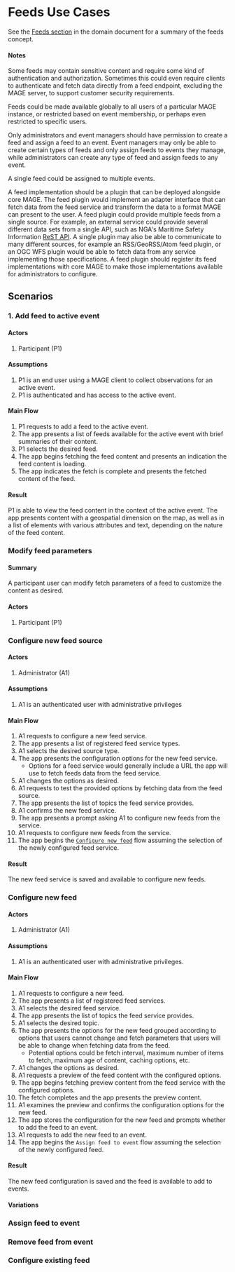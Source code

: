 # Feeds Use Cases

See the [Feeds section](../domain.md#feeds) in the domain document for a summary of the feeds concept.

#### Notes
Some feeds may contain sensitive content and require some kind of authentication and authorization.  Sometimes this could even require clients to authenticate and fetch data directly from a feed endpoint, excluding the MAGE server, to support customer security requirements.

Feeds could be made available globally to all users of a particular MAGE instance, or restricted based on event membership, or perhaps even restricted to specific users.

Only administrators and event managers should have permission to create a feed and assign a feed to an event.  Event managers may only be able to create certain types of feeds and only assign feeds to events they manage, while administrators can create any type of feed and assign feeds to any event.

A single feed could be assigned to multiple events.

A feed implementation should be a plugin that can be deployed alongside core MAGE.  The feed plugin would implement an adapter interface that can fetch data from the feed service and transform the data to a format MAGE can present to the user.  A feed plugin could provide multiple feeds from a single source.  For example, an external service could provide several different data sets from a single API, such as NGA's Maritime Safety Information [ReST API](https://msi.nga.mil/api/swagger-ui.html).  A single plugin may also be able to communicate to many different sources, for example an RSS/GeoRSS/Atom feed plugin, or an OGC WFS plugin would be able to fetch data from any service implementing those specifications.  A feed plugin should register its feed implementations with core MAGE to make those implementations available for administrators to configure.

## Scenarios

### 1. Add feed to active event

#### Actors
1. Participant (P1)

#### Assumptions
1. P1 is an end user using a MAGE client to collect observations for an active event.
1. P1 is authenticated and has access to the active event.

#### Main Flow
1. P1 requests to add a feed to the active event.
1. The app presents a list of feeds available for the active event with brief summaries of their content.
1. P1 selects the desired feed.
1. The app begins fetching the feed content and presents an indication the feed content is loading.
1. The app indicates the fetch is complete and presents the fetched content of the feed.

#### Result
P1 is able to view the feed content in the context of the active event.  The app presents content with a geospatial dimension on the map, as well as in  a list of elements with various attributes and text, depending on the nature of the feed content.

### Modify feed parameters

#### Summary
A participant user can modify fetch parameters of a feed to customize the content as desired.

#### Actors
1. Participant (P1)

### Configure new feed source

#### Actors
1. Administrator (A1)

#### Assumptions
1. A1 is an authenticated user with administrative privileges

#### Main Flow
1. A1 requests to configure a new feed service.
1. The app presents a list of registered feed service types.
1. A1 selects the desired source type.
1. The app presents the configuration options for the new feed service.
   * Options for a feed service would generally include a URL the app will use to fetch feeds data from the feed service.
1. A1 changes the options as desired.
1. A1 requests to test the provided options by fetching data from the feed source.
1. The app presents the list of topics the feed service provides.
1. A1 confirms the new feed service.
1. The app presents a prompt asking A1 to configure new feeds from the service.
1. A1 requests to configure new feeds from the service.
1. The app begins the [`Configure new feed`](#configure-new-feed) flow assuming the selection of the newly configured feed service.

#### Result
The new feed service is saved and available to configure new feeds.

### Configure new feed

#### Actors
1. Administrator (A1)

#### Assumptions
1. A1 is an authenticated user with administrative privileges.

#### Main Flow
1. A1 requests to configure a new feed.
1. The app presents a list of registered feed services.
1. A1 selects the desired feed service.
1. The app presents the list of topics the feed service provides.
1. A1 selects the desired topic.
1. The app presents the options for the new feed grouped according to options that users cannot change and fetch parameters that users will be able to change when fetching data from the feed.
   * Potential options could be fetch interval, maximum number of items to fetch, maximum age of content, caching options, etc.
1. A1 changes the options as desired.
1. A1 requests a preview of the feed content with the configured options.
1. The app begins fetching preview content from the feed service with the configured options.
1. The fetch completes and the app presents the preview content.
1. A1 examines the preview and confirms the configuration options for the new feed.
1. The app stores the configuration for the new feed and prompts whether to add the feed to an event.
1. A1 requests to add the new feed to an event.
1. The app begins the `Assign feed to event` flow assuming the selection of the newly configured feed.

#### Result
The new feed configuration is saved and the feed is available to add to events.

#### Variations




### Assign feed to event

### Remove feed from event

### Configure existing feed